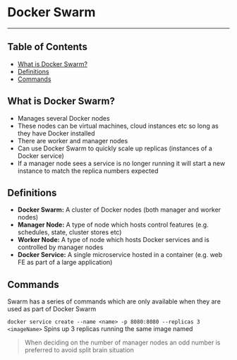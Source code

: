 # Docker Swarm

- - - -

## Table of Contents

* [What is Docker Swarm?](https://github.com/Sam-Ballantyne/DevNotes/blob/main/Docker/dockerSwarm.md#what-is-docker-swarm)
* [Definitions](https://github.com/Sam-Ballantyne/DevNotes/blob/main/Docker/dockerCompose.md#definitions)
* [Commands](https://github.com/Sam-Ballantyne/DevNotes/blob/main/Docker/dockerCompose.md#commands)

## What is Docker Swarm?

* Manages several Docker nodes
* These nodes can be virtual machines, cloud instances etc so long as they have Docker installed
* There are worker and manager nodes
* Can use Docker Swarm to quickly scale up replicas (instances of a Docker service)
* If a manager node sees a service is no longer running it will start a new instance to match the replica numbers expected

## Definitions

* __Docker Swarm:__  A cluster of Docker nodes (both manager and worker nodes)
* __Manager Node:__ A type of node which hosts control features (e.g. schedules, state, cluster stores etc)
* __Worker Node:__ A type of node which hosts Docker services and is controlled by manager nodes
* __Docker Service:__ A single microservice hosted in a container (e.g. web FE as part of a large application)

## Commands

Swarm has a series of commands which are only available when they are used as part of Docker Swarm

`docker service create --name <name> -p 8080:8080 --replicas 3 <imageName>` Spins up 3 replicas running the same image named

> When deciding on the number of manager nodes an odd number is preferred to avoid split brain situation
